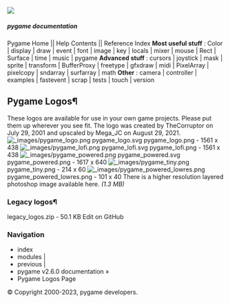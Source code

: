 ![](https://www.pygame.org/docs/_static/pygame_tiny.png)
##### pygame documentation
Pygame Home || Help Contents || Reference Index
**Most useful stuff** : Color | display | draw | event | font | image | key | locals | mixer | mouse | Rect | Surface | time | music | pygame
**Advanced stuff** : cursors | joystick | mask | sprite | transform | BufferProxy | freetype | gfxdraw | midi | PixelArray | pixelcopy | sndarray | surfarray | math
**Other** : camera | controller | examples | fastevent | scrap | tests | touch | version
## Pygame Logos¶
These logos are available for use in your own game projects. Please put them up wherever you see fit. The logo was created by TheCorruptor on July 29, 2001 and upscaled by Mega_JC on August 29, 2021.
![_images/pygame_logo.png](https://www.pygame.org/docs/_images/pygame_logo.png)
pygame_logo.svg
pygame_logo.png - 1561 x 438
![_images/pygame_lofi.png](https://www.pygame.org/docs/_images/pygame_lofi.png)
pygame_lofi.svg
pygame_lofi.png - 1561 x 438
![_images/pygame_powered.png](https://www.pygame.org/docs/_images/pygame_powered.png)
pygame_powered.svg
pygame_powered.png - 1617 x 640
![_images/pygame_tiny.png](https://www.pygame.org/docs/_images/pygame_tiny.png)
pygame_tiny.png - 214 x 60
![_images/pygame_powered_lowres.png](https://www.pygame.org/docs/_images/pygame_powered_lowres.png)
pygame_powered_lowres.png - 101 x 40
There is a higher resolution layered photoshop image available here. _(1.3 MB)_
### Legacy logos¶
legacy_logos.zip - 50.1 KB
Edit on GitHub
### Navigation
  * index
  * modules |
  * previous |
  * pygame v2.6.0 documentation »
  * Pygame Logos Page


© Copyright 2000-2023, pygame developers. 
